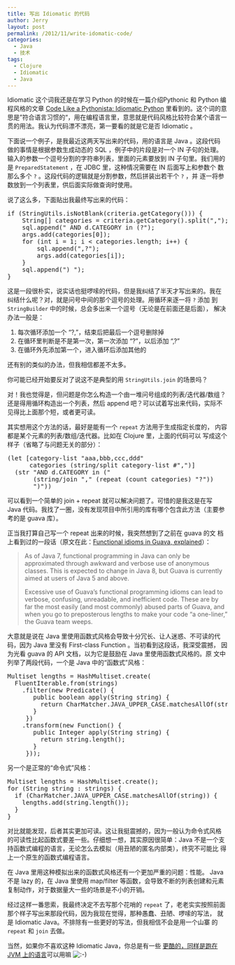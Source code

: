 ```yaml
---
title: 写出 Idiomatic 的代码
author: Jerry
layout: post
permalink: /2012/11/write-idomatic-code/
categories:
  - Java
  - 技术
tags:
  - Clojure
  - Idiomatic
  - Java
---
```

Idiomatic 这个词我还是在学习 Python 的时候在一篇介绍Pythonic 和 Python 编程风格的文章 [Code Like a Pythonista: Idiomatic Python][1] 里看到的。这个词的意思是”符合语言习惯的“，用在编程语言里，意思就是代码风格比较符合某个语言一贯的用法。我认为代码漂不漂亮，第一要看的就是它是否 Idiomatic 。

下面说一个例子，是我最近这两天写出来的代码，用的语言是 Java 。这段代码 做的事情是根据参数生成动态的 SQL ，例子中的片段是对一个 IN 子句的处理。 输入的参数一个逗号分割的字符串列表，里面的元素要放到 IN 子句里。我们用的是 `PreparedStatement` ，在 JDBC 里，这种情况需要在 IN 后面写上和参数个 数那么多个 `?` 。这段代码的逻辑就是分割参数，然后拼装出若干个 `?` ，并 逐一将参数放到一个列表里，供后面实际做查询时使用。

说了这么多，下面贴出我最终写出来的代码：

<pre lang="java">if (StringUtils.isNotBlank(criteria.getCategory())) {
    String[] categories = criteria.getCategory().split(",");
    sql.append(" AND d.CATEGORY in (?");
    args.add(categories[0]);
    for (int i = 1; i &lt; categories.length; i++) {
        sql.append(",?");
        args.add(categories[i]);
    }
    sql.append(") ");
}
</pre>

这是一段很朴实，说实话也挺啰嗦的代码，但是我纠结了半天才写出来的。我在 纠结什么呢？对，就是问号中间的那个逗号的处理。用循环来逐一将 `?` 添加 到 `StringBuilder` 中的时候，总会多出来一个逗号（无论是在前面还是后面）， 解决办法一般是：

1.  每次循环添加一个 &#8220;?,&#8221;，结束后把最后一个逗号删除掉
2.  在循环里判断是不是第一次，第一次添加 &#8220;?&#8221;，以后添加 &#8220;,?&#8221;
3.  在循环外先添加第一个，进入循环后添加其他的

还有别的类似的办法，但我相信都差不太多。

你可能已经开始要反对了说这不是典型的用 `StringUtils.join` 的场景吗？

对！我也觉得是，但问题是你怎么构造一个由一堆问号组成的列表/迭代器/数组？ 还是得用循环构造出一个列表，然后 append 吧？可以试着写出来代码，实际不 见得比上面那个短，或者更可读。

其实想用这个方法的话，最好是能有一个 `repeat` 方法用于生成指定长度的， 内容都是某个元素的列表/数组/迭代器。比如在 Clojure 里，上面的代码可以 写成这个样子（省略了与问题无关的部分）：

<pre lang="clojure">(let [category-list "aaa,bbb,ccc,ddd"
      categories (string/split category-list #",")]
  (str "AND d.CATEGORY in ("
       (string/join "," (repeat (count categories) "?"))
       ")"))
</pre>

可以看到一个简单的 join + repeat 就可以解决问题了。可惜的是我这是在写 Java 代码。我找了一圈，没有发现项目中所引用的库有哪个包含此方法（主要参 考的是 guava 库）。

正当我打算自己写一个 repeat 出来的时候，我突然想到了之前在 guava 的文 档上看到过的一段话（原文在此：[Functional idioms in Guava, explained][2]）：

> As of Java 7, functional programming in Java can only be approximated through awkward and verbose use of anonymous classes. This is expected to change in Java 8, but Guava is currently aimed at users of Java 5 and above.
> 
> Excessive use of Guava&#8217;s functional programming idioms can lead to verbose, confusing, unreadable, and inefficient code. These are by far the most easily (and most commonly) abused parts of Guava, and when you go to preposterous lengths to make your code &#8220;a one-liner,&#8221; the Guava team weeps.

大意就是说在 Java 里使用函数式风格会导致十分冗长、让人迷惑、不可读的代 码，因为 Java 里没有 First-class Function 。当初看到这段话，我深受震撼， 因为光看 guava 的 API 文档，以为它是鼓励在 Java 里使用函数式风格的。原 文中列举了两段代码，一个是 Java 中的“函数式”风格：

<pre lang="java">Multiset lengths = HashMultiset.create(
  FluentIterable.from(strings)
    .filter(new Predicate() {
       public boolean apply(String string) {
         return CharMatcher.JAVA_UPPER_CASE.matchesAllOf(string);
       }
     })
    .transform(new Function() {
       public Integer apply(String string) {
         return string.length();
       }
     }));
</pre>

另一个是正常的“命令式”风格：

<pre lang="java">Multiset lengths = HashMultiset.create();
for (String string : strings) {
  if (CharMatcher.JAVA_UPPER_CASE.matchesAllOf(string)) {
    lengths.add(string.length());
  }
}
</pre>

对比就能发现，后者其实更加可读。这让我挺震撼的，因为一般认为命令式风格 的可读性比起函数式要差一些。仔细想一想，其实原因很简单：Java 不是一个支 持函数式编程的语言，无论怎么去模拟（用丑陋的匿名内部类），终究不可能比 得上一个原生的函数式编程语言。

在 Java 里用这种模拟出来的函数式风格还有一个更加严重的问题：性能。 Java 不是 lazy 的，在 Java 里使用 map/filter 等函数，会导致不断的列表创建和元素复制动作，对于数据量大一些的场景是不小的开销。

经过这样一番思索，我最终决定不去写那个花哨的 `repeat` 了，老老实实按照前面那个样子写出来那段代码，因为我现在觉得，那种愚蠢、丑陋、啰嗦的写法， 就是 Idiomatic Java。不排除有一些更好的写法，但我相信不会是用一个山寨 的 `repeat` 和 `join` 去做。

当然，如果你不喜欢这种 Idiomatic Java，你总是有一些 [更酷的，同样是跑在JVM 上的语言][3]可以用嘛 <img src='http://jerrypeng.me/wp-includes/images/smilies/icon_smile.gif' alt=':-)' class='wp-smiley' />

 [1]: http://python.net/~goodger/projects/pycon/2007/idiomatic/handout.html
 [2]: https://code.google.com/p/guava-libraries/wiki/FunctionalExplained
 [3]: http://clojure.org/